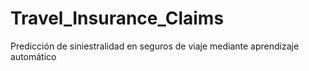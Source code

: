 # Travel_Insurance_Claims
Predicción de siniestralidad en seguros de viaje mediante aprendizaje automático
